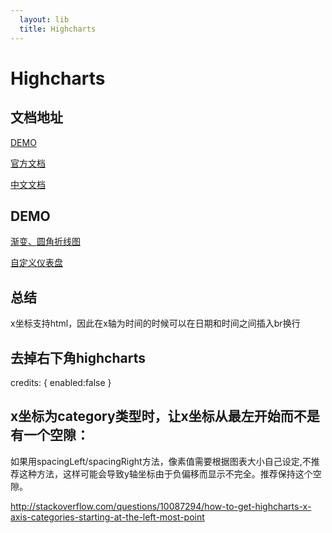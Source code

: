 ```yaml
---
  layout: lib
  title: Highcharts
---
```


# Highcharts

## 文档地址

[DEMO](http://www.highcharts.com/demo)

[官方文档](http://api.highcharts.com/highcharts)

[中文文档](http://www.hcharts.cn/api/)

## DEMO

[渐变、圆角折线图](http://jsfiddle.net/gb93kk37/6/)

[自定义仪表盘](http://jsfiddle.net/v5v3wdcy/)

## 总结

x坐标支持html，因此在x轴为时间的时候可以在日期和时间之间插入br换行


## 去掉右下角highcharts

credits: {
        enabled:false
    }


## x坐标为category类型时，让x坐标从最左开始而不是有一个空隙：

如果用spacingLeft/spacingRight方法，像素值需要根据图表大小自己设定,不推荐这种方法，这样可能会导致y轴坐标由于负偏移而显示不完全。推荐保持这个空隙。

<http://stackoverflow.com/questions/10087294/how-to-get-highcharts-x-axis-categories-starting-at-the-left-most-point>





